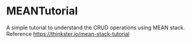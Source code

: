 # MEANTutorial

A simple tutorial to understand the CRUD operations using MEAN stack.
Reference https://thinkster.io/mean-stack-tutorial
